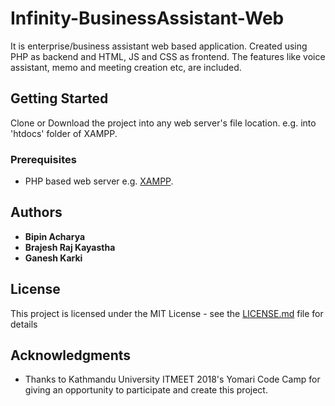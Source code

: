 # Infinity-BusinessAssistant-Web

It is enterprise/business assistant web based application. Created using PHP as backend and HTML, JS and CSS as frontend.
The features like voice assistant, memo and meeting creation etc, are included. 

## Getting Started

Clone or Download the project into any web server's file location. e.g. into 'htdocs' folder of XAMPP.

### Prerequisites

* PHP based web server e.g. [XAMPP](https://www.apachefriends.org/index.html).

## Authors

* **Bipin Acharya**
* **Brajesh Raj Kayastha**
* **Ganesh Karki**

## License

This project is licensed under the MIT License - see the [LICENSE.md](LICENSE.md) file for details

## Acknowledgments

* Thanks to Kathmandu University ITMEET 2018's Yomari Code Camp for giving an opportunity to participate and create this project.
